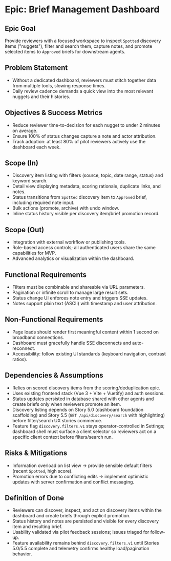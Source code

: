 # Epic: Brief Management Dashboard

## Epic Goal
Provide reviewers with a focused workspace to inspect `Spotted` discovery items ("nuggets"), filter and search them, capture notes, and promote selected items to `Approved` briefs for downstream agents.

## Problem Statement
- Without a dedicated dashboard, reviewers must stitch together data from multiple tools, slowing response times.
- Daily review cadence demands a quick view into the most relevant nuggets and their histories.

## Objectives & Success Metrics
- Reduce reviewer time-to-decision for each nugget to under 2 minutes on average.
- Ensure 100% of status changes capture a note and actor attribution.
- Track adoption: at least 80% of pilot reviewers actively use the dashboard each week.

## Scope (In)
- Discovery item listing with filters (source, topic, date range, status) and keyword search.
- Detail view displaying metadata, scoring rationale, duplicate links, and notes.
- Status transitions from `Spotted` discovery item to `Approved` brief, including required note input.
- Bulk actions (promote, archive) with undo window.
- Inline status history visible per discovery item/brief promotion record.

## Scope (Out)
- Integration with external workflow or publishing tools.
- Role-based access controls; all authenticated users share the same capabilities for MVP.
- Advanced analytics or visualization within the dashboard.

## Functional Requirements
- Filters must be combinable and shareable via URL parameters.
- Pagination or infinite scroll to manage large result sets.
- Status change UI enforces note entry and triggers SSE updates.
- Notes support plain text (ASCII) with timestamp and user attribution.

## Non-Functional Requirements
- Page loads should render first meaningful content within 1 second on broadband connections.
- Dashboard must gracefully handle SSE disconnects and auto-reconnect.
- Accessibility: follow existing UI standards (keyboard navigation, contrast ratios).

## Dependencies & Assumptions
- Relies on scored discovery items from the scoring/deduplication epic.
- Uses existing frontend stack (Vue 3 + Vite + Vuetify) and auth sessions.
- Status updates persisted in database shared with other agents and create briefs only when reviewers promote an item.
- Discovery listing depends on Story 5.0 (dashboard foundation scaffolding) and Story 5.5 (`GET /api/discovery/search` with highlighting) before filter/search UX stories commence.
- Feature flag `discovery.filters.v1` stays operator-controlled in Settings; dashboard shell must surface a client selector so reviewers act on a specific client context before filters/search run.

## Risks & Mitigations
- Information overload on list view → provide sensible default filters (recent `Spotted`, high score).
- Promotion errors due to conflicting edits → implement optimistic updates with server confirmation and conflict messaging.

## Definition of Done
- Reviewers can discover, inspect, and act on discovery items within the dashboard and create briefs through explicit promotion.
- Status history and notes are persisted and visible for every discovery item and resulting brief.
- Usability validated via pilot feedback sessions; issues triaged for follow-up.
- Feature availability remains behind `discovery.filters.v1` until Stories 5.0/5.5 complete and telemetry confirms healthy load/pagination behavior.
